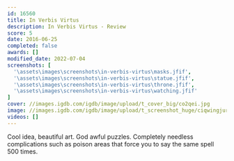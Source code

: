 ```yaml
---
id: 16560
title: In Verbis Virtus
description: In Verbis Virtus - Review
score: 5
date: 2016-06-25
completed: false
awards: []
modified_date: 2022-07-04
screenshots: [
  '\assets\images\screenshots\in-verbis-virtus\masks.jfif',
  '\assets\images\screenshots\in-verbis-virtus\statue.jfif',
  '\assets\images\screenshots\in-verbis-virtus\throne.jfif',
  '\assets\images\screenshots\in-verbis-virtus\watching.jfif'
]
cover: //images.igdb.com/igdb/image/upload/t_cover_big/co2qei.jpg
image: //images.igdb.com/igdb/image/upload/t_screenshot_huge/ciqwingjuru0lvywowjf.jpg
videos: []
---
```

Cool idea, beautiful art. God awful puzzles. Completely needless complications such as poison areas that force you to say the same spell 500 times.